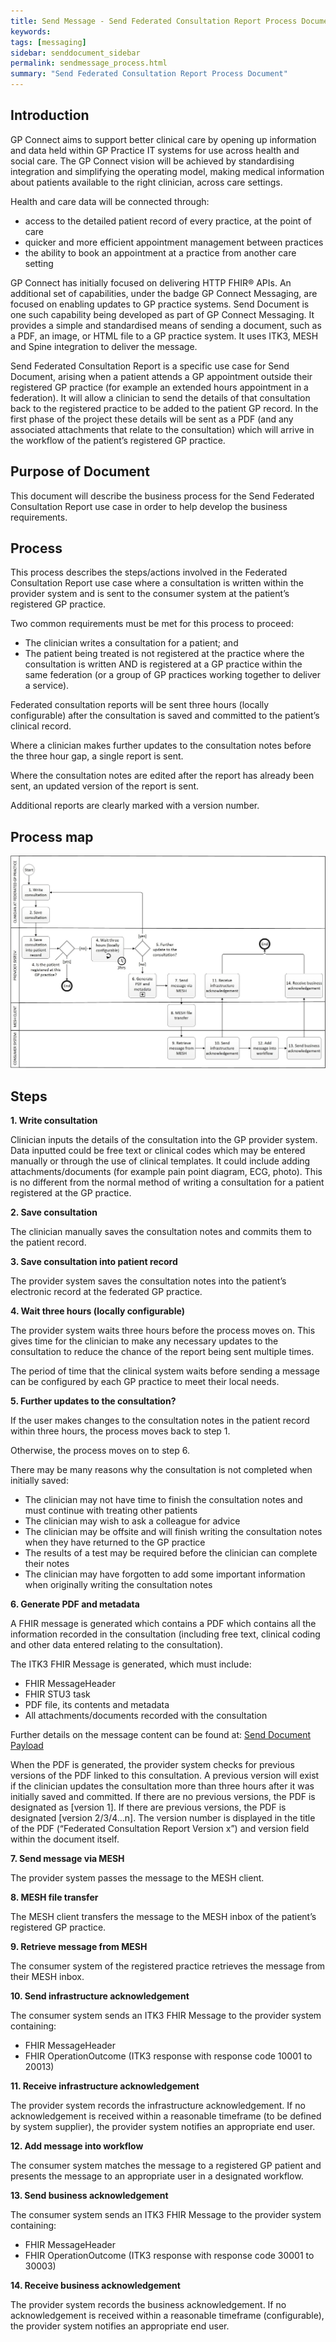 ```yaml
---
title: Send Message - Send Federated Consultation Report Process Document
keywords: 
tags: [messaging]
sidebar: senddocument_sidebar
permalink: sendmessage_process.html
summary: "Send Federated Consultation Report Process Document"
---
```


## Introduction ##

GP Connect aims to support better clinical care by opening up information and data held within GP Practice IT systems for use across health and social care. The GP Connect vision will be achieved by standardising integration and simplifying the operating model, making medical information about patients available to the right clinician, across care settings. 

Health and care data will be connected through:
- access to the detailed patient record of every practice, at the point of care
- quicker and more efficient appointment management between practices
- the ability to book an appointment at a practice from another care setting

GP Connect has initially focused on delivering HTTP FHIR® APIs. An additional set of capabilities, under the badge GP Connect Messaging, are focused on enabling updates to GP practice systems.
Send Document is one such capability being developed as part of GP Connect Messaging. It provides a simple and standardised means of sending a document, such as a PDF, an image, or HTML file to a GP practice system. It uses ITK3, MESH and Spine integration to deliver the message.

Send Federated Consultation Report is a specific use case for Send Document, arising when a patient attends a GP appointment outside their registered GP practice (for example an extended hours appointment in a federation). It will allow a clinician to send the details of that consultation back to the registered practice to be added to the patient GP record.
In the first phase of the project these details will be sent as a PDF (and any associated attachments that relate to the consultation) which will arrive in the workflow of the patient’s registered GP practice.


## Purpose of Document ##

This document will describe the business process for the Send Federated Consultation Report use case in order to help develop the business requirements.
 
## Process ##

This process describes the steps/actions involved in the Federated Consultation Report use case where a consultation is written within the provider system and is sent to the consumer system at the patient’s registered GP practice.

Two common requirements must be met for this process to proceed:
- The clinician writes a consultation for a patient; and
- The patient being treated is not registered at the practice where the consultation is written AND is registered at a GP practice within the same federation (or a group of GP practices working together to deliver a service).

Federated consultation reports will be sent three hours (locally configurable) after the consultation is saved and committed to the patient’s clinical record.
 
Where a clinician makes further updates to the consultation notes before the three hour gap, a single report is sent.

Where the consultation notes are edited after the report has already been sent, an updated version of the report is sent.
 
Additional reports are clearly marked with a version number. 
 
 
## Process map ##

<img src="images/senddocument/sendmessage_process.jpg"/>  
 
## Steps ##

**1. Write consultation**

Clinician inputs the details of the consultation into the GP provider system. Data inputted could be free text or clinical codes which may be entered manually or through the use of clinical templates. It could include adding attachments/documents (for example pain point diagram, ECG, photo). This is no different from the normal method of writing a consultation for a patient registered at the GP practice.

**2. Save consultation**

The clinician manually saves the consultation notes and commits them to the patient record.

**3. Save consultation into patient record**

The provider system saves the consultation notes into the patient’s electronic record at the federated GP practice.

**4. Wait three hours (locally configurable)**

The provider system waits three hours before the process moves on. This gives time for the clinician to make any necessary updates to the consultation to reduce the chance of the report being sent multiple times.

The period of time that the clinical system waits before sending a message can be configured by each GP practice to meet their local needs.

**5. Further updates to the consultation?**

If the user makes changes to the consultation notes in the patient record within three hours, the process moves back to step 1.

Otherwise, the process moves on to step 6.

There may be many reasons why the consultation is not completed when initially saved: 
- The clinician may not have time to finish the consultation notes and must continue with treating other patients
- The clinician may wish to ask a colleague for advice
- The clinician may be offsite and will finish writing the consultation notes when they have returned to the GP practice
- The results of a test may be required before the clinician can complete their notes
- The clinician may have forgotten to add some important information when originally writing the consultation notes

**6. Generate PDF and metadata**

A FHIR message is generated which contains a PDF which contains all the information recorded in the consultation (including free text, clinical coding and other data entered relating to the consultation).

The ITK3 FHIR Message is generated, which must include:
- FHIR MessageHeader
- FHIR STU3 task
- PDF file, its contents and metadata
- All attachments/documents recorded with the consultation

Further details on the message content can be found at:
[Send Document Payload](senddocument_payload.html)

When the PDF is generated, the provider system checks for previous versions of the PDF linked to this consultation. A previous version will exist if the clinician updates the consultation more than three hours after it was initially saved and committed. If there are no previous versions, the PDF is designated as [version 1]. If there are previous versions, the PDF is designated [version 2/3/4…n]. The version number is displayed in the title of the PDF (“Federated Consultation Report Version x”) and version field within the document itself. 

**7. Send message via MESH**

The provider system passes the message to the MESH client.

**8. MESH file transfer**

The MESH client transfers the message to the MESH inbox of the patient’s registered GP practice.

**9. Retrieve message from MESH**

The consumer system of the registered practice retrieves the message from their MESH inbox.

**10. Send infrastructure acknowledgement**

The consumer system sends an ITK3 FHIR Message to the provider system containing:
- FHIR MessageHeader
- FHIR OperationOutcome (ITK3 response with response code 10001 to 20013)

**11. Receive infrastructure acknowledgement**

The provider system records the infrastructure acknowledgement. If no acknowledgement is received within a reasonable timeframe (to be defined by system supplier), the provider system notifies an appropriate end user.

**12.	Add message into workflow**

The consumer system matches the message to a registered GP patient and presents the message to an appropriate user in a designated workflow.

**13. Send business acknowledgement**

The consumer system sends an ITK3 FHIR Message to the provider system containing:
- FHIR MessageHeader
- FHIR OperationOutcome (ITK3 response with response code 30001 to 30003)

**14. Receive business acknowledgement**

The provider system records the business acknowledgement. If no acknowledgement is received within a reasonable timeframe (configurable), the provider system notifies an appropriate end user.




